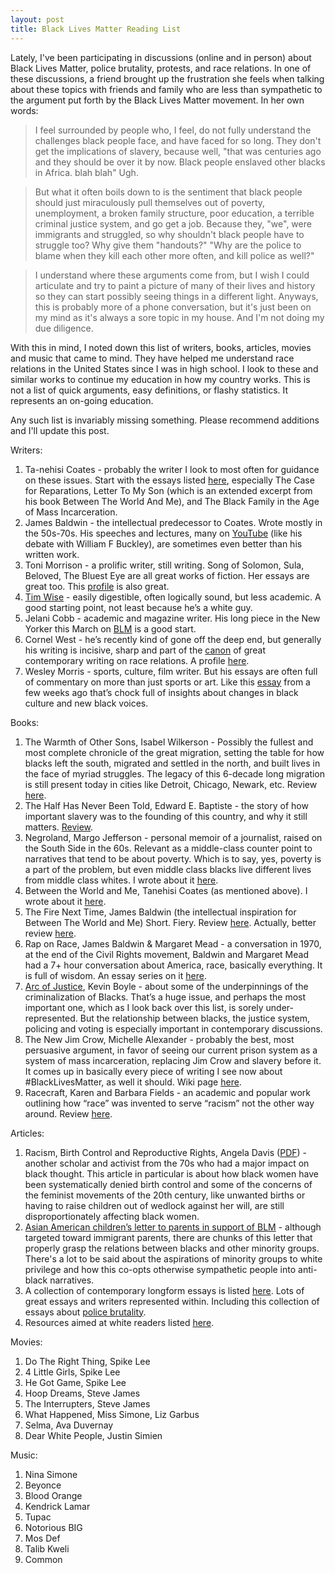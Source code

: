```yaml
---
layout: post
title: Black Lives Matter Reading List
---
```


Lately, I've been participating in discussions (online and in person) about Black Lives Matter, police brutality, protests, and race relations. In one of these discussions, a friend brought up the frustration she feels when talking about these topics with friends and family who are less than sympathetic to the argument put forth by the Black Lives Matter movement. In her own words:

>I feel surrounded by people who, I feel, do not fully understand the challenges black people face, and have faced for so long. They don't get the implications of slavery, because well, "that was centuries ago and they should be over it by now. Black people enslaved other blacks in Africa. blah blah" Ugh. 

>But what it often boils down to is the sentiment that black people should just miraculously pull themselves out of poverty, unemployment, a broken family structure, poor education, a terrible criminal justice system, and go get a job. Because they, "we", were immigrants and struggled, so why shouldn't black people have to struggle too? Why give them "handouts?" "Why are the police to blame when they kill each other more often, and kill police as well?" 

>I understand where these arguments come from, but I wish I could articulate and try to paint a picture of many of their lives and history so they can start possibly seeing things in a different light. Anyways, this is probably more of a phone conversation, but it's just been on my mind as it's always a sore topic in my house. And I'm not doing my due diligence.

With this in mind, I noted down this list of writers, books, articles, movies and music that came to mind. They have helped me understand race relations in the United States since I was in high school. I look to these and similar works to continue my education in how my country works. This is not a list of quick arguments, easy definitions, or flashy statistics. It represents an on-going education.

Any such list is invariably missing something. Please recommend additions and I'll update this post.

Writers:

1. Ta-nehisi Coates - probably the writer I look to most often for guidance on these issues. Start with the essays listed [here](https://longform.org/archive/writers/ta-nehisi-coates), especially The Case for Reparations, Letter To My Son (which is an extended excerpt from his book Between The World And Me), and The Black Family in the Age of Mass Incarceration.
2. James Baldwin - the intellectual predecessor to Coates. Wrote mostly in the 50s-70s. His speeches and lectures, many on [YouTube](https://www.youtube.com/watch?v=hnIjXmfTSYg) (like his debate with William F Buckley), are sometimes even better than his written work.
3. Toni Morrison - a prolific writer, still writing. Song of Solomon, Sula, Beloved, The Bluest Eye are all great works of fiction. Her essays are great too. This [profile](https://www.nytimes.com/2015/04/12/magazine/the-radical-vision-of-toni-morrison.html) is also great.
4. [Tim Wise](http://www.timwise.org/f-a-q-s/) - easily digestible, often logically sound, but less academic. A good starting point, not least because he’s a white guy.
5. Jelani Cobb - academic and magazine writer. His long piece in the New Yorker this March on [BLM](http://www.newyorker.com/magazine/2016/03/14/where-is-black-lives-matter-headed) is a good start.
6. Cornel West - he’s recently kind of gone off the deep end, but generally his writing is incisive, sharp and part of the [canon](https://www.nytimes.com/1993/04/27/books/books-of-the-times-rage-and-reason-in-the-crisis-of-black-america.html) of great contemporary writing on race relations. A profile [here](http://www.newyorker.com/magazine/2009/11/02/the-oracle-3).
7. Wesley Morris - sports, culture, film writer. But his essays are often full of commentary on more than just sports or art. Like this [essay](https://www.nytimes.com/2016/06/17/arts/defining-and-proclaiming-a-new-black-power.html) from a few weeks ago that’s chock full of insights about changes in black culture and new black voices.

Books:

1. The Warmth of Other Sons, Isabel Wilkerson - Possibly the fullest and most complete chronicle of the great migration, setting the table for how blacks left the south, migrated and settled in the north, and built lives in the face of myriad struggles. The legacy of this 6-decade long migration is still present today in cities like Detroit, Chicago, Newark, etc. Review [here](https://www.nytimes.com/2010/09/05/books/review/Oshinsky-t.html?pagewanted=all).
2. The Half Has Never Been Told, Edward E. Baptiste - the story of how important slavery was to the founding of this country, and why it still matters. [Review](https://www.nytimes.com/2014/10/05/books/review/the-half-has-never-been-told-by-edward-e-baptist.html).
3. Negroland, Margo Jefferson - personal memoir of a journalist, raised on the South Side in the 60s. Relevant as a middle-class counter point to narratives that tend to be about poverty. Which is to say, yes, poverty is a part of the problem, but even middle class blacks live different lives from middle class whites. I wrote about it [here](https://www.goodreads.com/review/show/1398305533?book_show_action=false).
4. Between the World and Me, Tanehisi Coates (as mentioned above). I wrote about it [here](https://www.goodreads.com/review/show/1341653747?book_show_action=false).
5. The Fire Next Time, James Baldwin (the intellectual inspiration for Between The World and Me) Short. Fiery. Review [here](http://www.nybooks.com/articles/1963/02/01/james-baldwin-and-the-man/). Actually, better review [here](https://www.nytimes.com/books/98/03/29/specials/baldwin-fire.html).
6. Rap on Race, James Baldwin & Margaret Mead - a conversation in 1970, at the end of the Civil Rights movement, Baldwin and Margaret Mead had a 7+ hour conversation about America, race, basically everything. It is full of wisdom. An essay series on it [here](https://www.brainpickings.org/2015/03/19/a-rap-on-race-margaret-mead-and-james-baldwin/).
7. [Arc of Justice](https://www.nytimes.com/2004/09/12/books/review/arc-of-justice-i-swear-it-was-in-selfdefense.html?_r=0), Kevin Boyle - about some of the underpinnings of the criminalization of Blacks. That’s a huge issue, and perhaps the most important one, which as I look back over this list, is sorely under-represented. But the relationship between blacks, the justice system, policing and voting is especially important in contemporary discussions.
8. The New Jim Crow, Michelle Alexander - probably the best, most persuasive argument, in favor of seeing our current prison system as a system of mass incarceration, replacing Jim Crow and slavery before it. It comes up in basically every piece of writing I see now about #BlackLivesMatter, as well it should. Wiki page [here](https://en.wikipedia.org/wiki/The_New_Jim_Crow).
9. Racecraft, Karen and Barbara Fields - an academic and popular work outlining how “race” was invented to serve “racism” not the other way around. Review [here](https://lareviewofbooks.org/article/coloring-outside-the-lines/#!).

Articles:

1. Racism, Birth Control and Reproductive Rights, Angela Davis ([PDF](http://artecontraviolenciadegenero.org/?wpfb_dl=3)) - another scholar and activist from the 70s who had a major impact on black thought. This article in particular is about how black women have been systematically denied birth control and some of the concerns of the feminist movements of the 20th century, like unwanted births or having to raise children out of wedlock against her will, are still disproportionately affecting black women.
2. [Asian American children’s letter to parents in support of BLM](http://blog.angryasianman.com/2016/07/an-open-letter-to-our-asian-american.html) - although targeted toward immigrant parents, there are chunks of this letter that properly grasp the relations between blacks and other minority groups. There's a lot to be said about the aspirations of minority groups to white privilege and how this co-opts otherwise sympathetic people into anti-black narratives.
3. A collection of contemporary longform essays is listed [here](https://blog.longreads.com/2016/07/11/black-lives-matter-a-reading-list/). Lots of great essays and writers represented within. Including this collection of essays about [police brutality](https://longform.org/posts/the-longform-guide-to-police-brutality).
4. Resources aimed at white readers listed [here](http://citizenshipandsocialjustice.com/2015/07/10/curriculum-for-white-americans-to-educate-themselves-on-race-and-racism/).

Movies: 

1. Do The Right Thing, Spike Lee
2. 4 Little Girls, Spike Lee
3. He Got Game, Spike Lee
4. Hoop Dreams, Steve James
5. The Interrupters, Steve James
6. What Happened, Miss Simone, Liz Garbus
7. Selma, Ava Duvernay
8. Dear White People, Justin Simien

Music: 

1. Nina Simone
2. Beyonce
3. Blood Orange
4. Kendrick Lamar
5. Tupac
6. Notorious BIG
7. Mos Def
8. Talib Kweli
9. Common